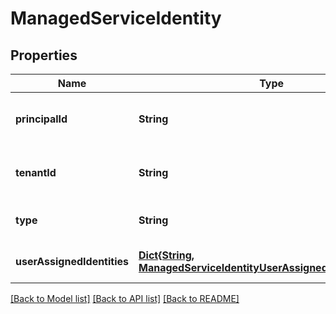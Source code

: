 # ManagedServiceIdentity


## Properties
Name | Type | Description | Notes
------------ | ------------- | ------------- | -------------
**principalId** | **String** | The principal id of the system assigned identity. This property will only be provided for a system assigned identity. | [optional] [readonly] [default to nothing]
**tenantId** | **String** | The tenant id of the system assigned identity. This property will only be provided for a system assigned identity. | [optional] [readonly] [default to nothing]
**type** | **String** | The type of identity used for the resource. The type &#39;SystemAssigned, UserAssigned&#39; includes both an implicitly created identity and a set of user assigned identities. The type &#39;None&#39; will remove any identities from the virtual machine. | [optional] [default to nothing]
**userAssignedIdentities** | [**Dict{String, ManagedServiceIdentityUserAssignedIdentitiesValue}**](ManagedServiceIdentityUserAssignedIdentitiesValue.md) | The list of user identities associated with resource. The user identity dictionary key references will be ARM resource ids in the form: &#39;/subscriptions/{subscriptionId}/resourceGroups/{resourceGroupName}/providers/Microsoft.ManagedIdentity/userAssignedIdentities/{identityName}&#39;. | [optional] [default to nothing]


[[Back to Model list]](../README.md#models) [[Back to API list]](../README.md#api-endpoints) [[Back to README]](../README.md)


